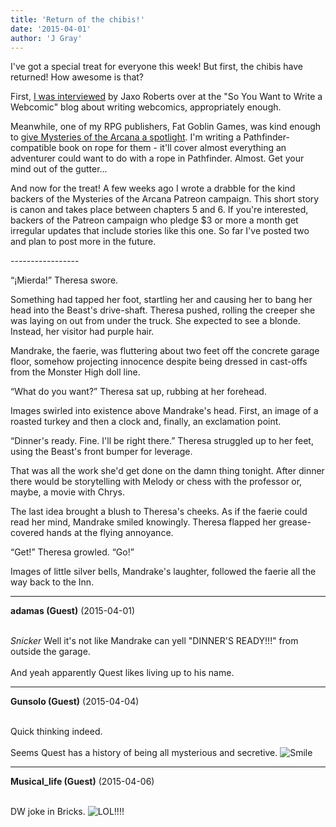 ```yaml
---
title: 'Return of the chibis!'
date: '2015-04-01'
author: 'J Gray'
---
```


<p>I've got a special treat for everyone this week! But first, the chibis have returned! How awesome is that? </p><p>First, <a href="http://www.justwritecomics.com/blog//so-you-want-to-write-a-webcomic-interview-with-j-gray" target="_blank">I was interviewed</a> by Jaxo Roberts over at the "So You Want to Write a Webcomic" blog about writing webcomics, appropriately enough.</p><p>Meanwhile, one of my RPG publishers, Fat Goblin Games, was kind enough to <a href="http://fatgoblingames.com/fgg/new-freelancer-for-call-to-arms-j-gray/" target="_blank">give Mysteries of the Arcana a spotlight</a>. I'm writing a Pathfinder-compatible book on rope for them - it'll cover almost everything an adventurer could want to do with a rope in Pathfinder. Almost. Get your mind out of the gutter...</p><p>And now for the treat! A few weeks ago I wrote a drabble for the kind backers of the Mysteries of the Arcana Patreon campaign. This short story is canon and takes place between chapters 5 and 6. If you're interested, backers of the Patreon campaign who pledge $3 or more a month get irregular updates that include stories like this one. So far I've posted two and plan to post more in the future.</p><p>-----------------</p><p>“¡Mierda!” Theresa swore. </p><p> Something had tapped her foot, startling her and causing her to bang her head into the Beast's drive-shaft. Theresa pushed, rolling the creeper she was laying on out from under the truck. She expected to see a blonde. Instead, her visitor had purple hair. </p><p> Mandrake, the faerie, was fluttering about two feet off the concrete garage floor, somehow projecting innocence despite being dressed in cast-offs from the Monster High doll line. </p><p> “What do you want?” Theresa sat up, rubbing at her forehead.</p><p>   Images swirled into existence above Mandrake's head. First, an image of a roasted turkey and then a clock and, finally, an exclamation point. </p><p> “Dinner's ready. Fine. I'll be right there.” Theresa struggled up to her feet, using the Beast's front bumper for leverage. </p><p>That was all the work she'd get done on the damn thing tonight. After dinner there would be storytelling with Melody or chess with the professor or, maybe, a movie with Chrys. </p><p> The last idea brought a blush to Theresa's cheeks. As if the faerie could read her mind, Mandrake smiled knowingly. Theresa flapped her grease-covered hands at the flying annoyance.</p><p>  “Get!” Theresa growled. “Go!” </p><p> Images of little silver bells, Mandrake's laughter, followed the faerie all the way back to the Inn.</p>

---
**adamas (Guest)** (2015-04-01)

<br> *Snicker* Well it's not like Mandrake can yell "DINNER'S READY!!!" from outside the garage.<br><br>And yeah apparently Quest likes living up to his name.<br>

---
**Gunsolo (Guest)** (2015-04-04)

<br> Quick thinking indeed.<br><br>Seems Quest has a history of being all mysterious and secretive. <img src="/smilies/smile.gif" alt="Smile" border="0"><br>

---
**Musical_life (Guest)** (2015-04-06)

<br> DW joke in Bricks. <img src="/smilies/laugh.gif" alt="LOL" border="0">!!!!


